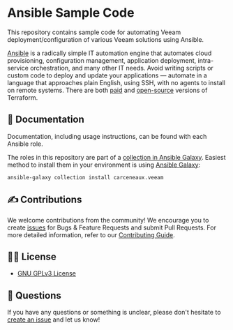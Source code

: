 # Ansible Sample Code

This repository contains sample code for automating Veeam deployment/configuration of various Veeam solutions using Ansible.

[Ansible](https://www.ansible.com/) is a radically simple IT automation engine that automates cloud provisioning, configuration management, application deployment, intra-service orchestration, and many other IT needs. Avoid writing scripts or custom code to deploy and update your applications — automate in a language that approaches plain English, using SSH, with no agents to install on remote systems. There are both [paid](https://www.ansible.com/products/pricing) and [open-source](https://github.com/ansible/ansible) versions of Terraform.

## 📗 Documentation

Documentation, including usage instructions, can be found with each Ansible role.

The roles in this repository are part of a [collection in Ansible Galaxy](https://galaxy.ansible.com/carceneaux/veeam). Easiest method to install them in your environment is using [Ansible Galaxy](https://docs.ansible.com/ansible/latest/user_guide/collections_using.html):

`ansible-galaxy collection install carceneaux.veeam`

## ✍ Contributions

We welcome contributions from the community! We encourage you to create [issues](https://github.com/VeeamHub/veeam-ansible/issues/new/choose) for Bugs & Feature Requests and submit Pull Requests. For more detailed information, refer to our [Contributing Guide](CONTRIBUTING.md).

## 🤝🏾 License

* [GNU GPLv3 License](LICENSE)

## 🤔 Questions

If you have any questions or something is unclear, please don't hesitate to [create an issue](https://github.com/VeeamHub/veeam-ansible/issues/new/choose) and let us know!
